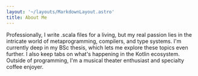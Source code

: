 ```yaml
---
layout: '~/layouts/MarkdownLayout.astro'
title: About Me
---
```


Professionally, I write .scala files for a living, but my real passion lies in the intricate world of metaprogramming,
compilers, and type systems. I'm currently deep in my BSc thesis, which lets me explore these topics even further. I
also keep tabs on what's happening in the Kotlin ecosystem. Outside of programming, I'm a musical theater enthusiast and
specialty coffee enjoyer.